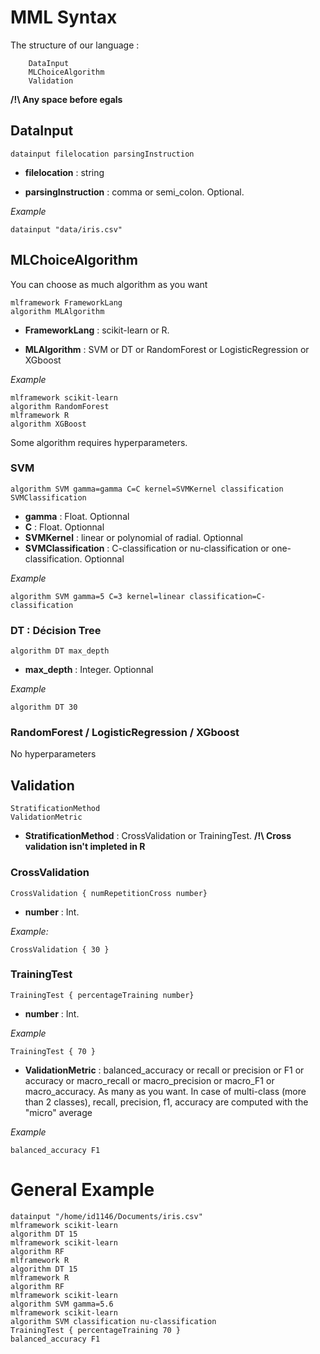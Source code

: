 # MML Syntax

The structure of our language : 
```
	DataInput
	MLChoiceAlgorithm
	Validation
```
**/!\ Any space before egals**

## DataInput

```
datainput filelocation parsingInstruction
```

* **filelocation** : string

* **parsingInstruction** : comma or semi_colon. Optional.

*Example*
```
datainput "data/iris.csv"
```

## MLChoiceAlgorithm
You can choose as much algorithm as you want

```
mlframework FrameworkLang
algorithm MLAlgorithm
```
* **FrameworkLang** : scikit-learn or R.

* **MLAlgorithm** : SVM or DT or RandomForest or LogisticRegression or XGboost

*Example*
```
mlframework scikit-learn
algorithm RandomForest
mlframework R
algorithm XGBoost
```

Some algorithm requires hyperparameters.

### SVM
```
algorithm SVM gamma=gamma C=C kernel=SVMKernel classification SVMClassification
```
  
* **gamma** : Float. Optionnal
* **C** : Float. Optionnal
* **SVMKernel** : linear or polynomial of radial. Optionnal
* **SVMClassification** : C-classification or nu-classification or one-classification. Optionnal

*Example*
```
algorithm SVM gamma=5 C=3 kernel=linear classification=C-classification
```

### DT : Décision Tree
  
```
algorithm DT max_depth
```
* **max_depth** : Integer. Optionnal

*Example*
```
algorithm DT 30
```

### RandomForest / LogisticRegression / XGboost 

No hyperparameters


## Validation

```
StratificationMethod
ValidationMetric
```

* **StratificationMethod** : CrossValidation or TrainingTest. **/!\ Cross validation isn't impleted in R**

### CrossValidation
```
CrossValidation { numRepetitionCross number}
```
* **number** : Int.

*Example:*
```
CrossValidation { 30 }
```

### TrainingTest

```
TrainingTest { percentageTraining number}
```
* **number** : Int.

*Example*
```
TrainingTest { 70 }
```

* **ValidationMetric** : balanced_accuracy or recall or precision or F1  or accuracy or macro_recall or macro_precision or macro_F1 or macro_accuracy. As many as you want.
In case of multi-class (more than 2 classes), recall, precision, f1, accuracy are computed with the "micro" average

*Example*
```
balanced_accuracy F1
```

# General Example

```
datainput "/home/id1146/Documents/iris.csv"
mlframework scikit-learn
algorithm DT 15
mlframework scikit-learn
algorithm RF
mlframework R
algorithm DT 15
mlframework R
algorithm RF
mlframework scikit-learn
algorithm SVM gamma=5.6
mlframework scikit-learn
algorithm SVM classification nu-classification
TrainingTest { percentageTraining 70 }
balanced_accuracy F1

```


